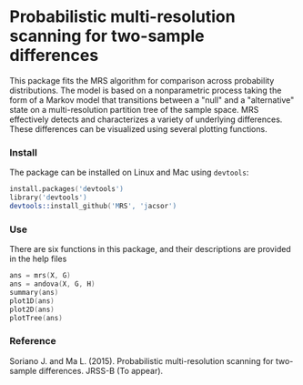 Probabilistic multi-resolution scanning for two-sample differences
================================

This package fits the MRS algorithm for comparison across probability distributions. 
The model is based on a nonparametric process taking the form of a Markov model that transitions 
between a "null" and a "alternative" state on a multi-resolution partition tree of the sample space.
MRS effectively detects and characterizes a variety of underlying differences. 
These differences can be visualized using several plotting functions.

### Install
The package can be installed on Linux and Mac using `devtools`:

```S
install.packages('devtools')
library('devtools')
devtools::install_github('MRS', 'jacsor')
```

### Use
There are six functions in this package, and their descriptions are provided in the help files

```S
ans = mrs(X, G)
ans = andova(X, G, H)
summary(ans)
plot1D(ans)
plot2D(ans)
plotTree(ans)
```

### Reference
Soriano J. and Ma L. (2015). Probabilistic multi-resolution scanning for two-sample differences. JRSS-B (To appear).
